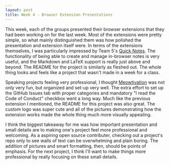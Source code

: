 ```yaml
---
layout: post
title: Week 4 - Browser Extension Presentations
---
```


This week, each of the groups presented their browser extensions that they had been working on for the last week. Most of the extensions were pretty simple, so what mainly distinguished them was how polished the presentation and extension itself were. In terms of the extensions themselves, I was particularly impressed by Team 5's [Quick Notes](https://github.com/ossd-s25/Quick-Notes). The functionality of being able to create and manage in-browser notes is very useful, and the Markdown and LaTeX support is really just above and beyond. The README for the project is similarly as fleshed out. The whole thing looks and feels like a project that wasn't made in a week for a class.

Speaking projects feeling very professional, I thought [Meowtivation](https://github.com/ossd-s25/Meowtivation) was not only very fun, but organized and set-up very well. The extra effort to set up the GitHub Issues tab with proper categories and mandatory "I read the Code of Conduct" checkbox went a long way. Much like the previous extension I mentioned, the README for this project was also great. The custom logo was super cute and all of the pictures demonstrating how the extension works made the whole thing much more visually appealing.

<!--more-->

I think the biggest takeaway for me was how important presentation and small details are to making one's project feel more professional and welcoming. As a aspiring open source contributer, checking out a project's repo only to see walls of text can be overwhelming and plain boring. The addition of pictures and smart formatting, then, should be points of emphasis. For the next project, I think I'll want to make things more professional by really focusing on these small details.